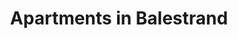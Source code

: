---
# HUGO
menu:
  main:
    weight: 2
    name: Apartments

url: /en/apartments

# SEO
sitemap:
  priority: 1

# CONTENT
title: Apartments in Balestrand
description: Our apartments are located centrally in Balestrand. With calm and quiet surroundings and an amazing view of the fjord. Balestrand offers beautiful scenery and high mountains with fantastic hiking opportunities. With short distances to grocery stores, tourist information and hiking opurtunities this is a perfect base for a longer stay.
intro: We use Airbnb for booking, below we have listed our apartments available for rental.
intro-button-text: Click for more practical info

apartments:
- title: Holmen 19A
  desc: "New apartment in Balestrand center for 4 people. 2 bedrooms, (optional if you want single beds or double bed).
Travel cot available. One extra guest in the extra bed.
The apartment has a large balcony with several seats."
  details:
    - "4 persons"
    - "- 2 bedrooms"
    - "- 134 sq.m"

  images:
    - src: /images/apartments/holmen-19a.jpg
    - src: /images/apartments/holmen-19a-11-view-kopi.jpg
    - src: /images/IMG_6390.jpeg
    - src: /images/apartments/holmen-19a-3-livingroom.webp
    - src: /images/apartments/holmen-19a-4-livingroom.webp
    - src: /images/apartments/holmen-19a-5-kitchen.webp
    - src: /images/apartments/holmen-19a-5-bathroom.webp
    - src: /images/apartments/holmen-19a-6-bathroom.webp
    - src: /images/apartments/holmen-19a-7-bedroom.webp    
    - src: /images/apartments/holmen-19a-8-bedroom.webp
    - src: /images/apartments/holmen-19a-2-floor.webp

  link: https://airbnb.no/rooms/25425181
  alt: apartment central balcony family single room double room furnished

- title: Holmen 19B
  desc: "New apartment in the center of Balestrand for 8 people. (Possibility of 2 extra guests at extra cost). 4 bedrooms (optional if you want a single or double bed). Cot available. The apartment has a large balcony and a small balcony on the top floor. NOTE: Stairs to front door."
  
  details:
    - "8 persons"
    - "- 4 bedrooms"
    - "- 193 sq.m"

  images: 
    - src: /images/apartments/holmen-19b.jpg
    - src: /images//IMG_6374.jpeg
    - src: /images//IMG_6372.jpeg
    - src: /images//IMG_6386.jpeg 
    - src: /images/apartments/holmen-19b-1-kitchen.webp
    - src: /images/apartments/holmen-19b-2-kitchen.jpg  
    - src: /images/apartments/holmen-19b-3-livingroom.jpg
    - src: /images/apartments/holmen-19b-4-livingroom.jpg
    - src: /images/apartments/holmen-19b-5-bedroom.jpg
    - src: /images/apartments/holmen-19b-6-bathroom.webp
    - src: /images/apartments/holmen-19b-7-bathroom.webp
    - src: /images/apartments/holmen-19b-10-bedroom.jpg
    - src: /images/apartments/holmen-19b-11-bedroom.webp
    - src: /images/apartments/holmen-19b-14-bedroom.webp
    - src: /images/apartments/holmen-19b-16-floor.webp
    - src: /images/apartments/holmen-19b-17-floor.webp
    
  link: https://airbnb.no/rooms/29767798
  alt: apartment central balcony family single room double room furnished

---